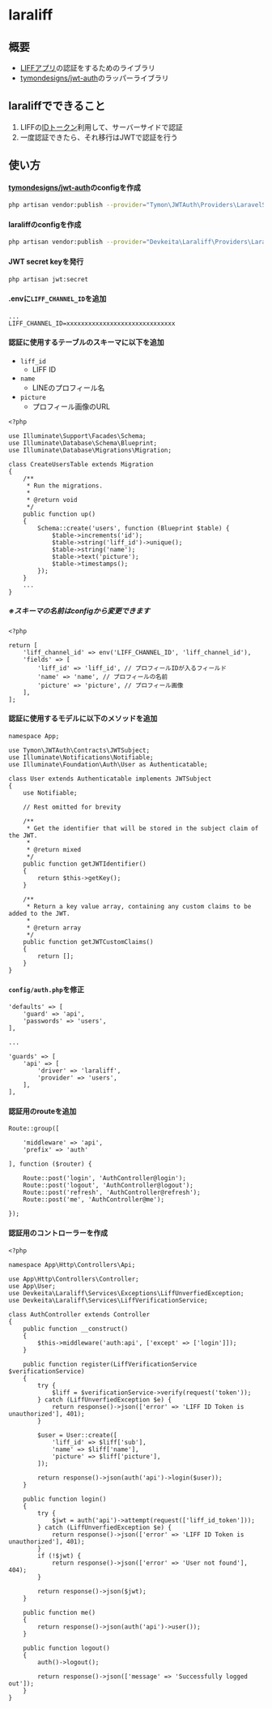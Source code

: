 # laraliff

## 概要

- [LIFFアプリ](https://developers.line.biz/ja/docs/liff/overview/)の認証をするためのライブラリ
- [tymondesigns/jwt-auth](https://github.com/tymondesigns/jwt-auth)のラッパーライブラリ

## laraliffでできること

1. LIFFの[IDトークン](https://developers.line.biz/ja/docs/liff/using-user-profile/#%E3%83%A6%E3%83%BC%E3%82%B5%E3%82%99%E3%83%BC%E6%83%85%E5%A0%B1%E3%82%92%E3%82%B5%E3%83%BC%E3%83%8F%E3%82%99%E3%83%BC%E3%81%A6%E3%82%99%E4%BD%BF%E7%94%A8%E3%81%99%E3%82%8B)利用して、サーバーサイドで認証
2. 一度認証できたら、それ移行はJWTで認証を行う

## 使い方

#### [tymondesigns/jwt-auth](https://github.com/tymondesigns/jwt-auth)のconfigを作成

```sh
php artisan vendor:publish --provider="Tymon\JWTAuth\Providers\LaravelServiceProvider"
```

#### laraliffのconfigを作成

```sh
php artisan vendor:publish --provider="Devkeita\Laraliff\Providers\LaraliffServiceProvider"
```

#### JWT secret keyを発行

```sh
php artisan jwt:secret
```

#### .envに`LIFF_CHANNEL_ID`を追加

```
...
LIFF_CHANNEL_ID=xxxxxxxxxxxxxxxxxxxxxxxxxxxxxx
```

#### 認証に使用するテーブルのスキーマに以下を追加
- `liff_id`
  - LIFF ID
- `name`
  - LINEのプロフィール名
- `picture`
  - プロフィール画像のURL

```php:create_user.php
<?php

use Illuminate\Support\Facades\Schema;
use Illuminate\Database\Schema\Blueprint;
use Illuminate\Database\Migrations\Migration;

class CreateUsersTable extends Migration
{
    /**
     * Run the migrations.
     *
     * @return void
     */
    public function up()
    {
        Schema::create('users', function (Blueprint $table) {
            $table->increments('id');
            $table->string('liff_id')->unique();
            $table->string('name');
            $table->text('picture');
            $table->timestamps();
        });
    }
    ...
}

```

##### ※スキーマの名前はconfigから変更できます

```php:laraliff.php
<?php

return [
    'liff_channel_id' => env('LIFF_CHANNEL_ID', 'liff_channel_id'),
    'fields' => [
        'liff_id' => 'liff_id', // プロフィールIDが入るフィールド
        'name' => 'name', // プロフィールの名前
        'picture' => 'picture', // プロフィール画像
    ],
];

```

#### 認証に使用するモデルに以下のメソッドを追加

```php:User.php
namespace App;

use Tymon\JWTAuth\Contracts\JWTSubject;
use Illuminate\Notifications\Notifiable;
use Illuminate\Foundation\Auth\User as Authenticatable;

class User extends Authenticatable implements JWTSubject
{
    use Notifiable;

    // Rest omitted for brevity

    /**
     * Get the identifier that will be stored in the subject claim of the JWT.
     *
     * @return mixed
     */
    public function getJWTIdentifier()
    {
        return $this->getKey();
    }

    /**
     * Return a key value array, containing any custom claims to be added to the JWT.
     *
     * @return array
     */
    public function getJWTCustomClaims()
    {
        return [];
    }
}
```

#### `config/auth.php`を修正

```php:auth.php
'defaults' => [
    'guard' => 'api',
    'passwords' => 'users',
],

...

'guards' => [
    'api' => [
        'driver' => 'laraliff',
        'provider' => 'users',
    ],
],
```

#### 認証用のrouteを追加

```php:route.php
Route::group([

    'middleware' => 'api',
    'prefix' => 'auth'

], function ($router) {

    Route::post('login', 'AuthController@login');
    Route::post('logout', 'AuthController@logout');
    Route::post('refresh', 'AuthController@refresh');
    Route::post('me', 'AuthController@me');

});
```

#### 認証用のコントローラーを作成
```php:Auth.php
<?php

namespace App\Http\Controllers\Api;

use App\Http\Controllers\Controller;
use App\User;
use Devkeita\Laraliff\Services\Exceptions\LiffUnverfiedException;
use Devkeita\Laraliff\Services\LiffVerificationService;

class AuthController extends Controller
{
    public function __construct()
    {
        $this->middleware('auth:api', ['except' => ['login']]);
    }

    public function register(LiffVerificationService $verificationService)
    {
        try {
            $liff = $verificationService->verify(request('token'));
        } catch (LiffUnverfiedException $e) {
            return response()->json(['error' => 'LIFF ID Token is unauthorized'], 401);
        }

        $user = User::create([
            'liff_id' => $liff['sub'],
            'name' => $liff['name'],
            'picture' => $liff['picture'],
        ]);

        return response()->json(auth('api')->login($user));
    }

    public function login()
    {
        try {
            $jwt = auth('api')->attempt(request(['liff_id_token']));
        } catch (LiffUnverfiedException $e) {
            return response()->json(['error' => 'LIFF ID Token is unauthorized'], 401);
        }
        if (!$jwt) {
            return response()->json(['error' => 'User not found'], 404);
        }

        return response()->json($jwt);
    }

    public function me()
    {
        return response()->json(auth('api')->user());
    }

    public function logout()
    {
        auth()->logout();

        return response()->json(['message' => 'Successfully logged out']);
    }
}
```
